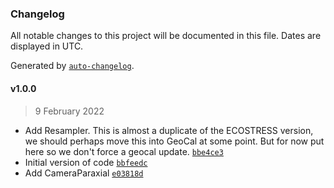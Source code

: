 ### Changelog

All notable changes to this project will be documented in this file. Dates are displayed in UTC.

Generated by [`auto-changelog`](https://github.com/CookPete/auto-changelog).

#### v1.0.0

> 9 February 2022

- Add Resampler. This is almost a duplicate of the ECOSTRESS version, we should perhaps move this into GeoCal at some point. But for now put here so we don't force a geocal update. [`bbe4ce3`](https://github.jpl.nasa.gov/emit-sds/emit-sds-l1b-geo/commit/bbe4ce3d7acf9798392a589176c96e8fce0ca9f7)
- Initial version of code [`bbfeedc`](https://github.jpl.nasa.gov/emit-sds/emit-sds-l1b-geo/commit/bbfeedce0176ecdc01863ba3c8095b4e433af7e8)
- Add CameraParaxial [`e03818d`](https://github.jpl.nasa.gov/emit-sds/emit-sds-l1b-geo/commit/e03818d1e473a925d1dc7e9cad8cf7092c297401)
